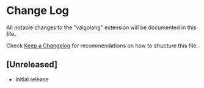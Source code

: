 # Change Log

All notable changes to the "valgolang" extension will be documented in this file.

Check [Keep a Changelog](http://keepachangelog.com/) for recommendations on how to structure this file.

## [Unreleased]

- Initial release
